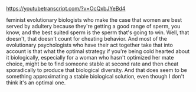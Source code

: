 https://youtubetranscript.com/?v=OcQxbJYeBd4

 feminist evolutionary biologists who make the case that women are best served by adultery because they're getting a good range of sperm, you know, and the best suited sperm is the sperm that's going to win. Well, that doesn't, that doesn't count for cheating behavior. And most of the evolutionary psychologists who have their act together take that into account is that what the optimal strategy if you're being cold hearted about it biologically, especially for a woman who hasn't optimized her mate choice, might be to find someone stable at second rate and then cheat sporadically to produce that biological diversity. And that does seem to be something approximating a stable biological solution, even though I don't think it's an optimal one.